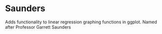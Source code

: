 # Saunders
Adds functionality to linear regression graphing functions in ggplot. Named after Professor Garrett Saunders
